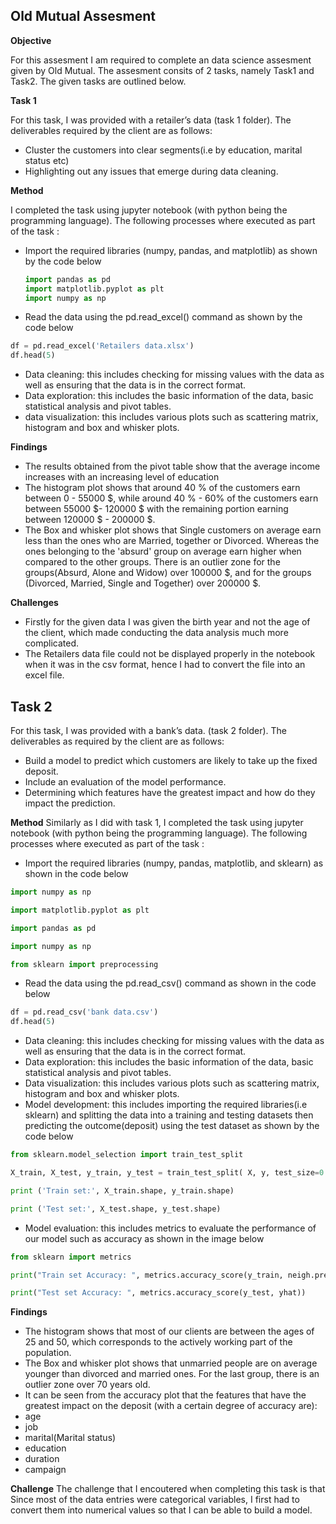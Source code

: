  ## Old Mutual Assesment

**Objective**

For this assesment I am required to complete an data science assesment given by Old Mutual.  The assesment consits of 2 tasks, namely Task1 and Task2. The given tasks are outlined below.

**Task 1**

For this task, I was provided with a retailer’s data (task 1 folder).  The deliverables required by the client are as follows:

 - Cluster the customers into clear segments(i.e by education, marital status etc)
 - Highlighting out any issues that emerge during data cleaning.
 
 **Method**
 
 I completed the task using jupyter notebook (with python being the programming language). The following processes where executed as part of the task :
 - Import the required libraries (numpy, pandas, and matplotlib) as shown by the code below

    ```python 
    import pandas as pd
    import matplotlib.pyplot as plt
    import numpy as np
    ```
 - Read the data using the pd.read_excel() command as shown by the code below
 ```python
 df = pd.read_excel('Retailers data.xlsx')
df.head(5)
```
 - Data cleaning: this includes checking for missing values with the data as well as ensuring that the data is in the correct format.
 - Data exploration: this includes the basic information of the data, basic statistical analysis and pivot tables.
 - data visualization: this includes various plots such as scattering matrix, histogram and box and whisker plots.
 
 **Findings**
 
 - The results obtained from the pivot table show that the average income increases with an increasing level of education
 - The histogram plot shows that around 40 % of the customers earn between 0 - 55000 $\, while around 40 % - 60% of the customers earn between 55000 $\- 120000 $ with the remaining portion earning between 120000 $ - 200000 $\.
 - The Box and whisker plot shows that Single customers on average earn less than the ones who are Married, together or Divorced. Whereas the ones belonging to the 'absurd' group on average earn higher when compared to the other groups. There is an outlier zone for the groups(Absurd, Alone and Widow) over 100000 $\, and for the groups (Divorced, Married, Single and Together) over 200000 $\.

**Challenges**

 - Firstly for the given data I was given the birth year and not the age of the client, which made conducting the data analysis much more complicated.
 - The Retailers data file could not be displayed properly in the notebook when it was in the csv format, hence I had to convert the file into an excel file.
 
## Task 2
For this task, I was provided with a bank’s data. (task 2 folder). The  deliverables as required by the client are as follows:
 - Build a model to predict which customers are likely to take up the fixed deposit.
 - Include an evaluation of the model performance.
 - Determining which features have the greatest impact and how do they impact the prediction.

**Method**
Similarly as I did with task 1, I completed the task using jupyter notebook (with python being the programming language). The following processes where executed as part of the task :

 - Import the required libraries (numpy, pandas, matplotlib, and sklearn) as shown in the code below
```python
import numpy as np

import matplotlib.pyplot as plt

import pandas as pd

import numpy as np

from sklearn import preprocessing
```
 - Read the data using the pd.read_csv() command as shown in the code below
 ```python
 df = pd.read_csv('bank data.csv')
df.head(5)
```
 - Data cleaning: this includes checking for missing values with the data as well as ensuring that the data is in the correct format.
 - Data exploration: this includes the basic information of the data, basic statistical analysis and pivot tables.
 - Data visualization: this includes various plots such as scattering matrix, histogram and box and whisker plots.
 - Model development: this includes importing the required libraries(i.e sklearn) and splitting the data into a training and testing datasets then predicting the outcome(deposit) using the test dataset as shown by the code below
  ```python
  from sklearn.model_selection import train_test_split

X_train, X_test, y_train, y_test = train_test_split( X, y, test_size=0.2, random_state=4)

print ('Train set:', X_train.shape, y_train.shape)

print ('Test set:', X_test.shape, y_test.shape)
```
 - Model evaluation: this includes metrics to evaluate the performance of our model such as accuracy as shown in the image below
```python
from sklearn import metrics

print("Train set Accuracy: ", metrics.accuracy_score(y_train, neigh.predict(X_train)))

print("Test set Accuracy: ", metrics.accuracy_score(y_test, yhat))
```
  
 **Findings**
 - The histogram shows that most of our clients are between the ages of 25 and 50, which corresponds to the actively working part of the population.
 - The Box and whisker plot shows that unmarried people are on average younger than divorced and married ones. For the last group, there is an outlier zone over 70 years old.
 - It can be seen from the accuracy plot that the features that have the greatest impact on the deposit (with a certain degree of accuracy are):
 - age
 - job
 - marital(Marital status)
 - education
 - duration
 - campaign

**Challenge**
 The challenge that I encoutered when completing this task is that Since most of the data entries were categorical variables, I first had to convert them into numerical values so that I can be able to build a model.

 

 

 

 


